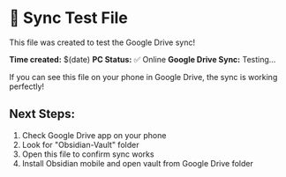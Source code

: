 # 🧪 Sync Test File

This file was created to test the Google Drive sync!

**Time created:** $(date)
**PC Status:** ✅ Online
**Google Drive Sync:** Testing...

If you can see this file on your phone in Google Drive, the sync is working perfectly!

## Next Steps:
1. Check Google Drive app on your phone
2. Look for "Obsidian-Vault" folder
3. Open this file to confirm sync works
4. Install Obsidian mobile and open vault from Google Drive folder

